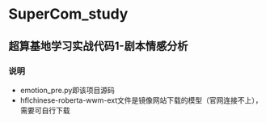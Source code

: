 # SuperCom_study
## 超算基地学习实战代码1-剧本情感分析
### 说明 
- emotion_pre.py即该项目源码
- hflchinese-roberta-wwm-ext文件是镜像网站下载的模型（官网连接不上），需要可自行下载
